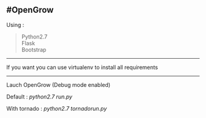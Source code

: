 #OpenGrow
------------------
Using :  
>Python2.7   
Flask  
Bootstrap  

------------------
If you want you can use virtualenv to install all requirements

------------------
Lauch OpenGrow (Debug mode enabled)

Default :
_python2.7 run.py_

With tornado :
_python2.7 tornadorun.py_
